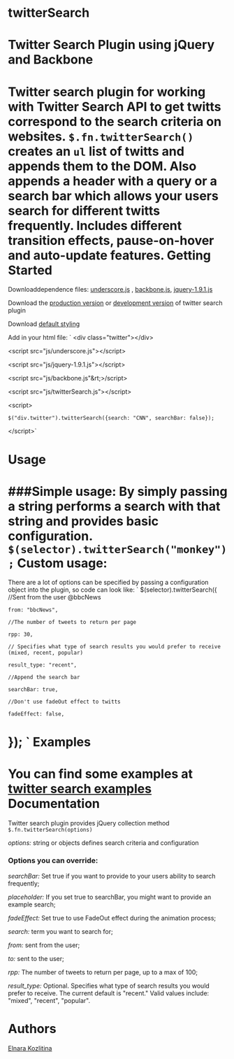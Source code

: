 twitterSearch
=============


# Twitter Search Plugin using jQuery and Backbone

Twitter search plugin for working with Twitter Search API to get twitts correspond to the search  criteria on websites.
`$.fn.twitterSearch()` creates an `ul` list of twitts and appends them to the DOM. Also appends a header with a query or a search bar which allows your users search for different twitts frequently.
Includes different transition effects, pause-on-hover and auto-update features.
Getting Started
==================================================
Downloaddependence files: [underscore.js](http://underscorejs.org/) , [backbone.js](http://backbonejs.org/), [jquery-1.9.1.js](http://jquery.com/)

Download the [production version](#) or [development version](https://github.com/kozlitinaelja/twitterSearch/blob/master/js/twitterSearch.js) of twitter search plugin

Download [default styling](https://github.com/kozlitinaelja/twitterSearch/blob/master/twitter.css)

Add in your html file:
`
  &lt;div class="twitter"&gt;&lt;/div&gt;
  
  &lt;script src="js/underscore.js"&gt;&lt;/script&gt;
  
  &lt;script src="js/jquery-1.9.1.js"&gt;&lt;/script&gt;
  
  &lt;script src="js/backbone.js"&rt;&gt;/script&gt;
  
  &lt;script src="js/twitterSearch.js"&gt;&lt;/script&gt;
  
  &lt;script&gt;
  
    $("div.twitter").twitterSearch({search: "CNN", searchBar: false});
    
  &lt;/script&gt;`
  
Usage
============================
###Simple usage:
By simply passing a string performs a search with that string and provides basic configuration.
`$(selector).twitterSearch("monkey");`
Custom usage:
===============================
There are a lot of options can be specified by passing a configuration object into the plugin, so code can look like:
`
  $(selector).twitterSearch({
    //Sent from the user @bbcNews
    
    from: "bbcNews",
    
    //The number of tweets to return per page
    
    rpp: 30,
    
    // Specifies what type of search results you would prefer to receive (mixed, recent, popular)
    
    result_type: "recent",
    
    //Append the search bar
    
    searchBar: true,
    
    //Don't use fadeOut effect to twitts
    
    fadeEffect: false,
    
  });
`
Examples
===========================
You can find some examples at [twitter search examples](hhtps://kozlitinaelja.github.com/twitterSearch.html)
Documentation
===========================
Twitter search plugin provides jQuery collection method `$.fn.twitterSearch(options)`

*options:* string or objects defines search criteria and configuration

### Options you can override:

*searchBar:* Set true if you want to provide to your users ability to search frequently;

*placeholder:* If you set true to searchBar, you might want to provide an example search;

*fadeEffect:* Set true to use FadeOut effect during the animation process;

*search:* term you want to search for;

*from:* sent from the user;

*to:* sent to the user;

*rpp:* The number of tweets to return per page, up to a max of 100;

*result_type:* Optional. Specifies what type of search results you would prefer to receive. The current default is "recent." Valid values include: "mixed", "recent", "popular".

Authors
=============================
<a href="https://github.com/kozlitinaelja">Elnara Kozlitina</a>
